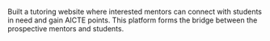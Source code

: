 Built a tutoring website where interested mentors can connect with students in need and gain AICTE points. 
This platform forms the bridge between the prospective mentors and students.
